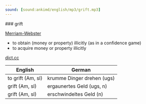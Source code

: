 ```yaml
---
sound: [sound:ankimd/english/mp3/grift.mp3]
---
```


\### grift

[Merriam-Webster](https://www.merriam-webster.com/dictionary/grift)

- to obtain (money or property) illicitly (as in a confidence game)
- to acquire money or property illicitly

[dict.cc](https://www.dict.cc/grift)

| English        | German       |
| -------------- | ------------ |
| to grift (Am, sl) | krumme Dinger drehen (ugs) |
| grift (Am, sl) | ergaunertes Geld (ugs, n) |
| grift (Am, sl) | erschwindeltes Geld (n) |
